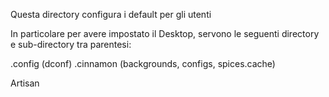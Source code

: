 Questa directory configura i default per gli utenti

In particolare per avere impostato il Desktop, servono le seguenti 
directory e sub-directory tra parentesi:

 .config (dconf)
 .cinnamon (backgrounds, configs, spices.cache)


Artisan
